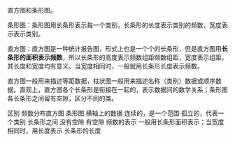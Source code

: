 直方图和条形图。

条形图：条形图用长条形表示每一个类别，长条形的长度表示类别的频数，宽度表示表示类别。

直方图：直方图是一种统计报告图，形式上也是一个个的长条形，但是直方图用**长条形的面积表示频数**，所以长条形的高度表示频数组距频数组距，宽度表示组距，其长度和宽度均有意义。当宽度相同时，一般就用长条形长度表示频数。

直方图一般用来描述等距数据，柱状图一般用来描述名称（类别）数据或顺序数据。直观上，直方图各个长条形是衔接在一起的，表示数据间的数学关系；条形图各长条形之间留有空隙，区分不同的类。

区别	频数分布直方图	条形图
横轴上的数据	连续的，是一个范围	孤立的，代表一个类别
长条形之间	没有空隙	有空隙
频数的表示	一般用长条形面积表示；当宽度相同时，用长度表示	长条形的长度

